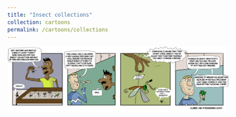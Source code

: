 ```yaml
---
title: "Insect collections"
collection: cartoons
permalink: /cartoons/collections
---
```


![](/images/collection.png)
